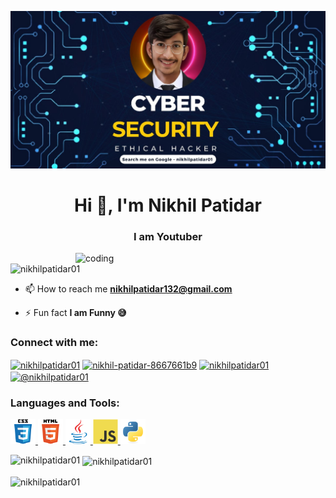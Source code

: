 ![logo](https://github.com/nikhilpatidar01/Nikhil-Patidar/blob/Master/Github%20%20Banner.png.jpeg)
<h1 align="center">Hi 👋, I'm Nikhil Patidar</h1>
<h3 align="center">I am Youtuber</h3>
<img align="right" alt="coding" width="400" src="https://user-images.githubusercontent.com/55389276/140866485-8fb1c876-9a8f-4d6a-98dc-08c4981eaf70.gif">

<p align="left"> <img src="https://komarev.com/ghpvc/?username=nikhilpatidar01&label=Profile%20views&color=0e75b6&style=flat" alt="nikhilpatidar01" /> </p>

- 📫 How to reach me **nikhilpatidar132@gmail.com**

- ⚡ Fun fact **I am Funny 😅**

<h3 align="left">Connect with me:</h3>
<p align="left">
<a href="https://twitter.com/nikhilpatidar01" target="blank"><img align="center" src="https://raw.githubusercontent.com/rahuldkjain/github-profile-readme-generator/master/src/images/icons/Social/twitter.svg" alt="nikhilpatidar01" height="30" width="40" /></a>
<a href="https://linkedin.com/in/nikhil-patidar-8667661b9" target="blank"><img align="center" src="https://raw.githubusercontent.com/rahuldkjain/github-profile-readme-generator/master/src/images/icons/Social/linked-in-alt.svg" alt="nikhil-patidar-8667661b9" height="30" width="40" /></a>
<a href="https://instagram.com/nikhilpatidar01" target="blank"><img align="center" src="https://raw.githubusercontent.com/rahuldkjain/github-profile-readme-generator/master/src/images/icons/Social/instagram.svg" alt="nikhilpatidar01" height="30" width="40" /></a>
<a href="https://www.youtube.com/@nikhilpatidar01" target="blank"><img align="center" src="https://raw.githubusercontent.com/rahuldkjain/github-profile-readme-generator/master/src/images/icons/Social/youtube.svg" alt="@nikhilpatidar01" height="30" width="40" /></a>
</p>

<h3 align="left">Languages and Tools:</h3>
<p align="left"> <a href="https://www.w3schools.com/css/" target="_blank" rel="noreferrer"> <img src="https://raw.githubusercontent.com/devicons/devicon/master/icons/css3/css3-original-wordmark.svg" alt="css3" width="40" height="40"/> </a> <a href="https://www.w3.org/html/" target="_blank" rel="noreferrer"> <img src="https://raw.githubusercontent.com/devicons/devicon/master/icons/html5/html5-original-wordmark.svg" alt="html5" width="40" height="40"/> </a> <a href="https://www.java.com" target="_blank" rel="noreferrer"> <img src="https://raw.githubusercontent.com/devicons/devicon/master/icons/java/java-original.svg" alt="java" width="40" height="40"/> </a> <a href="https://developer.mozilla.org/en-US/docs/Web/JavaScript" target="_blank" rel="noreferrer"> <img src="https://raw.githubusercontent.com/devicons/devicon/master/icons/javascript/javascript-original.svg" alt="javascript" width="40" height="40"/> </a> <a href="https://www.python.org" target="_blank" rel="noreferrer"> <img src="https://raw.githubusercontent.com/devicons/devicon/master/icons/python/python-original.svg" alt="python" width="40" height="40"/> </a> </p>

<p><img align="left" src="https://github-readme-stats.vercel.app/api/top-langs?username=nikhilpatidar01&show_icons=true&locale=en&layout=compact" alt="nikhilpatidar01" /></p>

<p>&nbsp;<img align="center" src="https://github-readme-stats.vercel.app/api?username=nikhilpatidar01&show_icons=true&locale=en" alt="nikhilpatidar01" /></p>

<p><img align="center" src="https://github-readme-streak-stats.herokuapp.com/?user=nikhilpatidar01&" alt="nikhilpatidar01" /></p>
